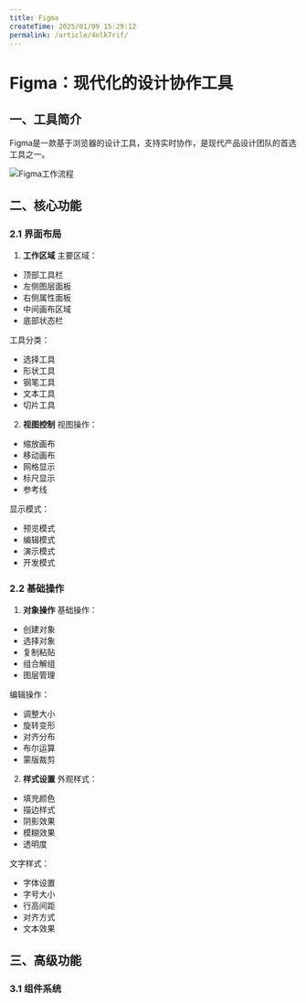 ```yaml
---
title: Figma
createTime: 2025/01/09 15:29:12
permalink: /article/4olk7rif/
---
```

# Figma：现代化的设计协作工具

## 一、工具简介

Figma是一款基于浏览器的设计工具，支持实时协作，是现代产品设计团队的首选工具之一。

![Figma工作流程](/img/placeholder/image-placeholder.svg)

## 二、核心功能

### 2.1 界面布局

1. **工作区域**
主要区域：
- 顶部工具栏
- 左侧图层面板
- 右侧属性面板
- 中间画布区域
- 底部状态栏

工具分类：
- 选择工具
- 形状工具
- 钢笔工具
- 文本工具
- 切片工具

2. **视图控制**
视图操作：
- 缩放画布
- 移动画布
- 网格显示
- 标尺显示
- 参考线

显示模式：
- 预览模式
- 编辑模式
- 演示模式
- 开发模式

### 2.2 基础操作

1. **对象操作**
基础操作：
- 创建对象
- 选择对象
- 复制粘贴
- 组合解组
- 图层管理

编辑操作：
- 调整大小
- 旋转变形
- 对齐分布
- 布尔运算
- 蒙版裁剪

2. **样式设置**
外观样式：
- 填充颜色
- 描边样式
- 阴影效果
- 模糊效果
- 透明度

文字样式：
- 字体设置
- 字号大小
- 行高间距
- 对齐方式
- 文本效果

## 三、高级功能

### 3.1 组件系统